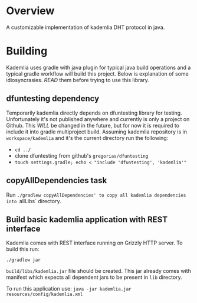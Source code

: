Overview
========

A customizable implementation of kademlia DHT protocol in java.

Building
========

Kademlia uses gradle with java plugin for typical java build operations and
a typical gradle workflow will build this project. Below is explanation
of some idiosyncrasies. *READ* them before trying to use this library.

dfuntesting dependency
----------------------
Temporarily kademlia directly depends on dfuntesting library for testing.
Unfortunately it's not published anywhere and currently is only a project on
Github. This *WILL* be changed in the future, but for now it is required to
include it into gradle multiproject build. Assuming kademlia repository is in
`workspace/kademlia` and it's the current directory run the following:

* `cd ../`
* clone dfuntesting from github's `gregorias/dfuntesting`
* `touch settings.gradle; echo < "include 'dfuntesting', 'kademlia'"`


copyAllDependencies task
------------------------
Run `./gradlew copyAllDependencies' to copy all kademlia dependencies into
`allLibs` directory.


Build basic kademlia application with REST interface
----------------------------------------------------
Kademlia comes with REST interface running on Grizzly HTTP server. To build
this run:

 `./gradlew jar`

`build/libs/kademlia.jar` file should be created.  This jar already comes with
manifest which expects all dependent jars to be present in `lib` directory.

To run this application use:
`java -jar kademlia.jar resources/config/kademlia.xml`
